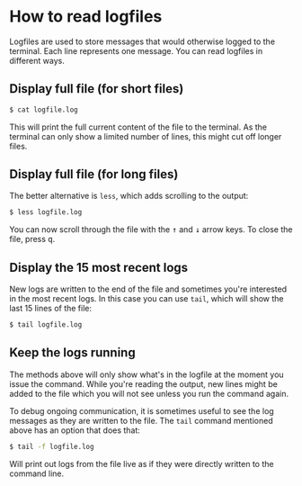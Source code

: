 # How to read logfiles

Logfiles are used to store messages that would otherwise logged to the terminal. Each line represents one message. You can read logfiles in different ways.

## Display full file (for short files)

```sh
$ cat logfile.log
```

This will print the full current content of the file to the terminal. As the terminal can only show a limited number of lines, this might cut off longer files.

## Display full file (for long files)

The better alternative is `less`, which adds scrolling to the output:

```sh
$ less logfile.log
```

You can now scroll through the file with the <kbd>↑</kbd> and <kbd>↓</kbd> arrow keys. To close the file, press <kbd>q</kbd>.

## Display the 15 most recent logs

New logs are written to the end of the file and sometimes you're interested in the most recent logs. In this case you can use `tail`, which will show the last 15 lines of the file:

```sh
$ tail logfile.log
```

## Keep the logs running

The methods above will only show what's in the logfile at the moment you issue the command. While you're reading the output, new lines might be added to the file which you will not see unless you run the command again.

To debug ongoing communication, it is sometimes useful to see the log messages as they are written to the file. The `tail` command mentioned above has an option that does that:

```sh
$ tail -f logfile.log
```

Will print out logs from the file live as if they were directly written to the command line.